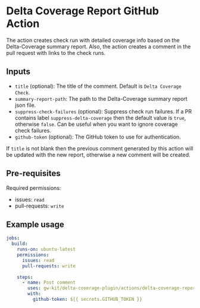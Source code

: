 # Delta Coverage Report GitHub Action

The action creates check run with detailed coverage info based on the Delta-Coverage summary report.
Also, the action creates a comment in the pull request with links to the check runs.

## Inputs

- `title` (optional): The title of the comment. Default is `Delta Coverage Check`.
- `summary-report-path`: The path to the Delta-Coverage summary report json file.
- `suppress-check-failures` (optional): Suppress check run failures.
   If a PR contains label `suppress-delta-coverage` then the default value is `true`, otherwise `false`.
   Can be useful when you want to ignore coverage check failures.
- `github-token` (optional): The GitHub token to use for authentication.

If `title` is not blank then the previous comment generated by this action will be updated with the new report,
otherwise a new comment will be created.

## Pre-requisites

Required permissions:
- issues: `read`
- pull-requests: `write`


## Example usage

```yaml
jobs:
  build:
    runs-on: ubuntu-latest
    permissions:
      issues: read
      pull-requests: write
          
    steps:
      - name: Post comment
        uses: gw-kit/delta-coverage-plugin/actions/delta-coverage-report@main
        with:
          github-token: ${{ secrets.GITHUB_TOKEN }}
```

